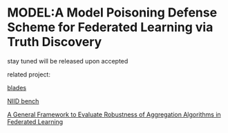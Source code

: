 # MODEL:A Model Poisoning Defense Scheme for Federated Learning via Truth Discovery
stay tuned
will be released upon accepted

related project:

[blades](https://github.com/lishenghui/blades)

[NIID bench]( https://github.com/Xtra-Computing/NIID-Bench)

[A General Framework to Evaluate Robustness of Aggregation Algorithms in Federated Learning](https://github.com/vrt1shjwlkr/NDSS21-Model-Poisoning)

